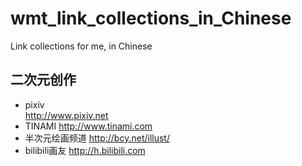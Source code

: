 # wmt_link_collections_in_Chinese
Link collections for me, in Chinese

## 二次元创作  
* pixiv  
http://www.pixiv.net  
* TINAMI
http://www.tinami.com  
* 半次元绘画频道
http://bcy.net/illust/
* bilibili画友
http://h.bilibili.com  

